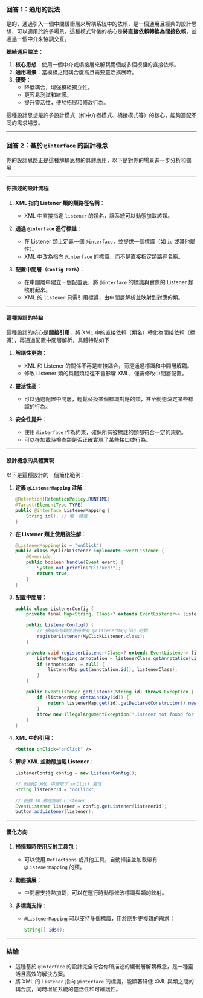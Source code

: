 ### **回答 1：通用的說法**
是的，通過引入一個中間緩衝層來解耦系統中的依賴，是一個通用且經典的設計思想，可以適用於許多場景。這種模式背後的核心是**將直接依賴轉換為間接依賴**，並通過一個中介來協調交互。

**總結通用說法：**
1. **核心思想**：使用一個中介或橋接層來解耦兩個或多個模組的直接依賴。
2. **適用場景**：當模組之間耦合度高且需要靈活擴展時。
3. **優勢**：
   - 降低耦合，增強模組獨立性。
   - 更容易測試和維護。
   - 提升靈活性，便於拓展和修改行為。

這種設計思想是許多設計模式（如中介者模式、橋接模式等）的核心，能夠適配不同的需求場景。

---

### **回答 2：基於 `@interface` 的設計概念**
你的設計思路正是這種解耦思想的具體應用，以下是對你的場景進一步分析和擴展：

---

#### **你描述的設計流程**
1. **XML 指向 Listener 類的類路徑名稱**：
   - XML 中直接指定 `listener` 的類名，讓系統可以動態加載該類。
   
2. **通過 `@interface` 進行標註**：
   - 在 Listener 類上定義一個 `@interface`，並提供一個標識（如 `id` 或其他屬性）。
   - XML 中改為指向 `@interface` 的標識，而不是直接指定類路徑名稱。

3. **配置中間層（`Config Path`）**：
   - 在中間層中建立一個配置表，將 `@interface` 的標識與實際的 Listener 類映射起來。
   - XML 的 `listener` 只需引用標識，由中間層解析並映射到對應的類。

---

#### **這種設計的特點**
這種設計的核心是**間接引用**，將 XML 中的直接依賴（類名）轉化為間接依賴（標識），再通過配置中間層解析，具體特點如下：

1. **解耦性更強**：
   - XML 和 Listener 的關係不再是直接耦合，而是通過標識和中間層解耦。
   - 修改 Listener 類的具體類路徑不會影響 XML，僅需修改中間層配置。

2. **靈活性高**：
   - 可以通過配置中間層，輕鬆替換某個標識對應的類，甚至動態決定某些標識的行為。

3. **安全性提升**：
   - 使用 `@interface` 作為約束，確保所有被標註的類都符合一定的規範。
   - 可以在加載時檢查類是否正確實現了某些接口或行為。

---

#### **設計概念的具體實現**
以下是這種設計的一個簡化範例：

1. **定義 `@ListenerMapping` 注解**：
   ```java
   @Retention(RetentionPolicy.RUNTIME)
   @Target(ElementType.TYPE)
   public @interface ListenerMapping {
       String id(); // 唯一標識
   }
   ```

2. **在 Listener 類上使用該注解**：
   ```java
   @ListenerMapping(id = "onClick")
   public class MyClickListener implements EventListener {
       @Override
       public boolean handle(Event event) {
           System.out.println("Clicked!");
           return true;
       }
   }
   ```

3. **配置中間層**：
   ```java
   public class ListenerConfig {
       private final Map<String, Class<? extends EventListener>> listenerMap = new HashMap<>();

       public ListenerConfig() {
           // 掃描所有類並注冊帶有 @ListenerMapping 的類
           registerListener(MyClickListener.class);
       }

       private void registerListener(Class<? extends EventListener> listenerClass) {
           ListenerMapping annotation = listenerClass.getAnnotation(ListenerMapping.class);
           if (annotation != null) {
               listenerMap.put(annotation.id(), listenerClass);
           }
       }

       public EventListener getListener(String id) throws Exception {
           if (listenerMap.containsKey(id)) {
               return listenerMap.get(id).getDeclaredConstructor().newInstance();
           }
           throw new IllegalArgumentException("Listener not found for ID: " + id);
       }
   }
   ```

4. **XML 中的引用**：
   ```xml
   <button onClick="onClick" />
   ```

5. **解析 XML 並動態加載 Listener**：
   ```java
   ListenerConfig config = new ListenerConfig();

   // 假設從 XML 中讀取了 onClick 屬性
   String listenerId = "onClick";

   // 根據 ID 動態加載 Listener
   EventListener listener = config.getListener(listenerId);
   button.addListener(listener);
   ```

---

#### **優化方向**
1. **掃描類時使用反射工具包**：
   - 可以使用 `Reflections` 或其他工具，自動掃描並加載帶有 `@ListenerMapping` 的類。

2. **動態擴展**：
   - 中間層支持熱加載，可以在運行時動態修改標識與類的映射。

3. **多標識支持**：
   - `@ListenerMapping` 可以支持多個標識，用於應對更複雜的需求：
     ```java
     String[] ids();
     ```

---

### **結論**
- 這種基於 `@interface` 的設計完全符合你所描述的緩衝層解耦概念，是一種靈活且高效的解決方案。
- 將 XML 的 `listener` 指向 `@interface` 的標識，能顯著降低 XML 與類之間的耦合度，同時增加系統的靈活性和可維護性。
